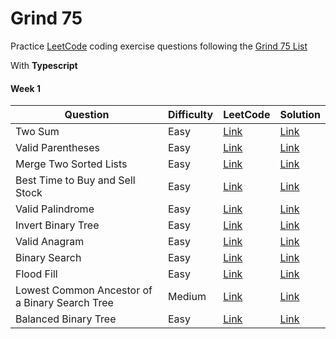# Grind 75

Practice [LeetCode](https://leetcode.com) coding exercise questions following the [Grind 75 List](https://www.techinterviewhandbook.org/grind75)

With **Typescript**

#### Week 1

| Question                                       | Difficulty | LeetCode                                                                             | Solution                                                          |
| ---------------------------------------------- | ---------- | ------------------------------------------------------------------------------------ | ----------------------------------------------------------------- |
| Two Sum                                        | Easy       | [Link](https://leetcode.com/problems/two-sum/)                                       | [Link](src/1-two-sum.ts)                                          |
| Valid Parentheses                              | Easy       | [Link](https://leetcode.com/problems/valid-parentheses)                              | [Link](src/20-valid-parentheses.ts)                               |
| Merge Two Sorted Lists                         | Easy       | [Link](https://leetcode.com/problems/merge-two-sorted-lists)                         | [Link](src/21-merge-two-sorted-lists.ts)                          |
| Best Time to Buy and Sell Stock                | Easy       | [Link](https://leetcode.com/problems/best-time-to-buy-and-sell-stock)                | [Link](src/121-best-time-to-buy-and-sell-stock.ts)                |
| Valid Palindrome                               | Easy       | [Link](https://leetcode.com/problems/valid-palindrome)                               | [Link](src/125-valid-palindrome.ts)                               |
| Invert Binary Tree                             | Easy       | [Link](https://leetcode.com/problems/invert-binary-tree)                             | [Link](src/226-invert-binary-tree.ts)                             |
| Valid Anagram                                  | Easy       | [Link](https://leetcode.com/problems/valid-anagram)                                  | [Link](src/242-valid-anagram.ts)                                  |
| Binary Search                                  | Easy       | [Link](https://leetcode.com/problems/binary-search)                                  | [Link](src/704-binary-search.ts)                                  |
| Flood Fill                                     | Easy       | [Link](https://leetcode.com/problems/flood-fill)                                     | [Link](src/733-flood-fill.ts)                                     |
| Lowest Common Ancestor of a Binary Search Tree | Medium     | [Link](https://leetcode.com/problems/lowest-common-ancestor-of-a-binary-search-tree) | [Link](src/235-lowest-common-ancestor-of-a-binary-search-tree.ts) |
| Balanced Binary Tree                           | Easy       | [Link](https://leetcode.com/problems/balanced-binary-tree)                           | [Link](src/110-balanced-binary-tree.ts)                           |
